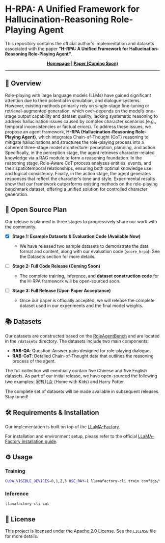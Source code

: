 # H-RPA: A Unified Framework for Hallucination-Reasoning Role-Playing Agent

This repository contains the official author's implementation and datasets associated with the paper **"H-RPA: A Unified Framework for Hallucination-Reasoning Role-Playing Agent"**.

<p align="center">
    <a href="https://bqzz-bbnc.github.io/H-RPA/"><strong>Homepage</strong></a> |
    <a href="#"><strong>Paper (Coming Soon)</strong></a>
</p>

-----

## 📝 Overview

Role-playing with large language models (LLMs) have gained significant attention due to their potential in simulation, and dialogue systems. However, existing methods primarily rely on single-stage fine-tuning or retrieval-augmented generation, which over-depends on the model’s one-stage output capability and dataset quality, lacking systematic reasoning to address hallucination issues caused by complex character scenarios (e.g., temporal inconsistencies or factual errors). To address these issues, we propose an agent framework, **H-RPA (Hallucination-Reasoning Role-Playing Agent)**, which integrates Chain-of-Thought (CoT) reasoning to mitigate hallucinations and structures the role-playing process into a coherent three-stage model architecture: perception, planning, and action. Specifically, in the perception stage, the agent retrieves character-related knowledge via a RAG module to form a reasoning foundation. In the reasoning stage, Role-Aware CoT process analyzes entities, events, and their spatiotemporal relationships, ensuring both optimal knowledge use and logical consistency. Finally, in the action stage, the agent generates responses that reflect the character's tone and style. Experimental results show that our framework outperforms existing methods on the role-playing benchmark dataset, offering a unified solution for controlled character generation.

## 🚀 Open Source Plan

Our release is planned in three stages to progressively share our work with the community.

  - [x] **Stage 1: Example Datasets & Evaluation Code (Available Now)**

      - We have released two sample datasets to demonstrate the data format and content, along with our evaluation code (`score_hrpa`). See the Datasets section for more details.

  - [ ] **Stage 2: Full Code Release (Coming Soon)**

      - The complete training, inference, and **dataset construction code** for the H-RPA framework will be open-sourced soon.

  - [ ] **Stage 3: Full Release (Upon Paper Acceptance)**

      - Once our paper is officially accepted, we will release the complete dataset used in our experiments and the final model weights.

## 📚 Datasets

Our datasets are constructed based on the [RoleAgentBench](https://huggingface.co/datasets/RoleAgent/RoleAgentBench) and are located in the `/datasets` directory. The datasets include two main components:

  * **RAB-QA**: Question-Answer pairs designed for role-playing dialogue.
  * **RAB-CoT**: Detailed Chain-of-Thought data that outlines the reasoning process of the agent.

The full collection will eventually contain five Chinese and five English datasets. As part of our initial release, we have open-sourced the following two examples: 家有儿女 (Home with Kids) and Harry Potter.

The complete set of datasets will be made available in subsequent releases. Stay tuned\!

## 🛠️ Requirements & Installation

Our implementation is built on top of the [LLaMA-Factory](https://github.com/hiyouga/LLaMA-Factory).

For installation and environment setup, please refer to the official [LLaMA-Factory installation guide](https://github.com/hiyouga/LLaMA-Factory#installation).

## ⚙️ Usage

### Training

```bash
CUDA_VISIBLE_DEVICES=0,1,2,3 USE_RAY=1 llamafactory-cli train configs/train_lora/glm4_lora_sft_ray_cot.yaml
```

### Inference

```bash
llamafactory-cli cot 
```

## 📜 License

This project is licensed under the Apache 2.0 License. See the `LICENSE` file for more details.
